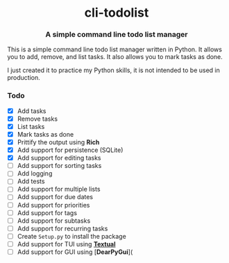 <h1 align="center">cli-todolist</h1>
<h3 align="center">A simple command line todo list manager</h3>

This is a simple command line todo list manager written in Python. It allows you to add, remove, and list tasks. It also allows you to mark tasks as done.

I just created it to practice my Python skills, it is not intended to be used in production.

### Todo
- [x] Add tasks
- [x] Remove tasks
- [x] List tasks
- [x] Mark tasks as done
- [X] Prittify the output using **Rich**
- [X] Add support for persistence (SQLite)
- [x] Add support for editing tasks
- [ ] Add support for sorting tasks
- [ ] Add logging
- [ ] Add tests
- [ ] Add support for multiple lists
- [ ] Add support for due dates
- [ ] Add support for priorities
- [ ] Add support for tags
- [ ] Add support for subtasks
- [ ] Add support for recurring tasks
- [ ] Create `Setup.py` to install the package
- [ ] Add support for TUI using [**Textual**](https://github.com/Textualize/textual)
- [ ] Add support for GUI using [**DearPyGui**](
